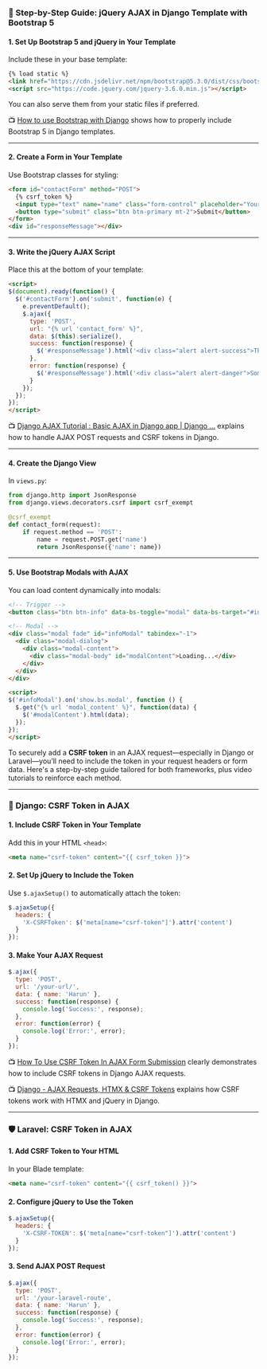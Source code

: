 
### 🧩 Step-by-Step Guide: jQuery AJAX in Django Template with Bootstrap 5

#### 1. **Set Up Bootstrap 5 and jQuery in Your Template**
Include these in your base template:

```html
{% load static %}
<link href="https://cdn.jsdelivr.net/npm/bootstrap@5.3.0/dist/css/bootstrap.min.css" rel="stylesheet">
<script src="https://code.jquery.com/jquery-3.6.0.min.js"></script>
```

You can also serve them from your static files if preferred.

📺 [How to use Bootstrap with Django](https://www.youtube.com/watch?v=SPGrc6byv_Y) shows how to properly include Bootstrap 5 in Django templates.

---

#### 2. **Create a Form in Your Template**
Use Bootstrap classes for styling:

```html
<form id="contactForm" method="POST">
  {% csrf_token %}
  <input type="text" name="name" class="form-control" placeholder="Your Name">
  <button type="submit" class="btn btn-primary mt-2">Submit</button>
</form>
<div id="responseMessage"></div>
```

---

#### 3. **Write the jQuery AJAX Script**
Place this at the bottom of your template:

```html
<script>
$(document).ready(function() {
  $('#contactForm').on('submit', function(e) {
    e.preventDefault();
    $.ajax({
      type: 'POST',
      url: "{% url 'contact_form' %}",
      data: $(this).serialize(),
      success: function(response) {
        $('#responseMessage').html('<div class="alert alert-success">Thanks, ' + response.name + '!</div>');
      },
      error: function(response) {
        $('#responseMessage').html('<div class="alert alert-danger">Something went wrong.</div>');
      }
    });
  });
});
</script>
```

📺 [Django AJAX Tutorial : Basic AJAX in Django app | Django ...](https://www.youtube.com/watch?v=QDdLvImfq_g) explains how to handle AJAX POST requests and CSRF tokens in Django.

---

#### 4. **Create the Django View**
In `views.py`:

```python
from django.http import JsonResponse
from django.views.decorators.csrf import csrf_exempt

@csrf_exempt
def contact_form(request):
    if request.method == 'POST':
        name = request.POST.get('name')
        return JsonResponse({'name': name})
```

---

#### 5. **Use Bootstrap Modals with AJAX**
You can load content dynamically into modals:

```html
<!-- Trigger -->
<button class="btn btn-info" data-bs-toggle="modal" data-bs-target="#infoModal">Open Modal</button>

<!-- Modal -->
<div class="modal fade" id="infoModal" tabindex="-1">
  <div class="modal-dialog">
    <div class="modal-content">
      <div class="modal-body" id="modalContent">Loading...</div>
    </div>
  </div>
</div>

<script>
$('#infoModal').on('show.bs.modal', function () {
  $.get("{% url 'modal_content' %}", function(data) {
    $('#modalContent').html(data);
  });
});
</script>
```


To securely add a **CSRF token** in an AJAX request—especially in Django or Laravel—you’ll need to include the token in your request headers or form data. Here's a step-by-step guide tailored for both frameworks, plus video tutorials to reinforce each method.

---

### 🔐 Django: CSRF Token in AJAX

#### 1. **Include CSRF Token in Your Template**
Add this in your HTML `<head>`:

```html
<meta name="csrf-token" content="{{ csrf_token }}">
```

#### 2. **Set Up jQuery to Include the Token**
Use `$.ajaxSetup()` to automatically attach the token:

```javascript
$.ajaxSetup({
  headers: {
    'X-CSRFToken': $('meta[name="csrf-token"]').attr('content')
  }
});
```

#### 3. **Make Your AJAX Request**
```javascript
$.ajax({
  type: 'POST',
  url: '/your-url/',
  data: { name: 'Harun' },
  success: function(response) {
    console.log('Success:', response);
  },
  error: function(error) {
    console.log('Error:', error);
  }
});
```

📺 [How To Use CSRF Token In AJAX Form Submission](https://www.youtube.com/watch?v=vLOe61zD620) clearly demonstrates how to include CSRF tokens in Django AJAX requests.

📺 [Django - AJAX Requests, HTMX & CSRF Tokens](https://www.youtube.com/watch?v=lc1sOvRaFpg) explains how CSRF tokens work with HTMX and jQuery in Django.

---

### 🛡️ Laravel: CSRF Token in AJAX

#### 1. **Add CSRF Token to Your HTML**
In your Blade template:

```html
<meta name="csrf-token" content="{{ csrf_token() }}">
```

#### 2. **Configure jQuery to Use the Token**
```javascript
$.ajaxSetup({
  headers: {
    'X-CSRF-TOKEN': $('meta[name="csrf-token"]').attr('content')
  }
});
```

#### 3. **Send AJAX POST Request**
```javascript
$.ajax({
  type: 'POST',
  url: '/your-laravel-route',
  data: { name: 'Harun' },
  success: function(response) {
    console.log('Success:', response);
  },
  error: function(error) {
    console.log('Error:', error);
  }
});
```
